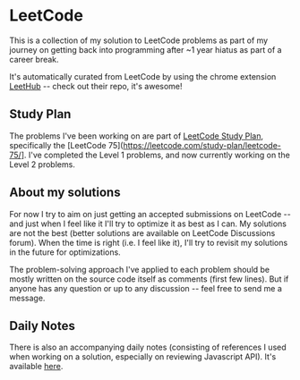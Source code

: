 # LeetCode
This is a collection of my solution to LeetCode problems as part of my journey on getting back into programming after ~1 year hiatus as part of a career break. 

It's automatically curated from LeetCode by using the chrome extension [LeetHub](https://github.com/QasimWani/LeetHub) -- check out their repo, it's awesome!

## Study Plan
The problems I've been working on are part of [LeetCode Study Plan](https://leetcode.com/study-plan/), specifically the [LeetCode 75](https://leetcode.com/study-plan/leetcode-75/]. I've completed the Level 1 problems, and now currently working on the Level 2 problems.

## About my solutions
For now I try to aim on just getting an accepted submissions on LeetCode -- and just when I feel like it I'll try to optimize it as best as I can. My solutions are not the best (better solutions are available on LeetCode Discussions forum). When the time is right (i.e. I feel like it), I'll try to revisit my solutions in the future for optimizations.

The problem-solving approach I've applied to each problem should be mostly written on the source code itself as comments (first few lines). But if anyone has any question or up to any discussion -- feel free to send me a message.

## Daily Notes
There is also an accompanying daily notes (consisting of references I used when working on a solution, especially on reviewing Javascript API). It's available [here](https://aback-casquette-46c.notion.site/LeetCode-Grind-Study-Plans-483a6587290a4ce98136f0b4a5bec802).
